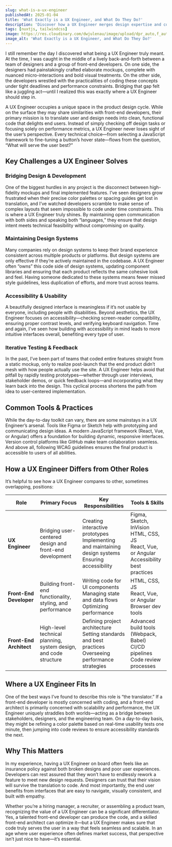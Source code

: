 ```yaml
---
slug: what-is-a-ux-engineer
publishedAt: 2025-01-04
title: 'What Exactly is a UX Engineer, and What Do They Do?'
description: 'Discover how a UX Engineer merges design expertise and coding skills to create user-focused digital experiences. Learn what challenges they solve, the tools they use, and how this role differs from a standard front-end developer or architect.'
tags: [nuxtjs, tailwindcss]
image: https://res.cloudinary.com/dwjulenau/image/upload/dpr_auto,f_auto,fl_progressive,q_auto/v1743962453/josh-portfolio/assets_task_01jr640wp5fhkbhaf2tvrataca_img_0.webp
image_alt: 'What Exactly is a UX Engineer, and What Do They Do?'
---
```


I still remember the day I discovered what being a UX Engineer truly meant. At the time, I was caught in the middle of a lively back-and-forth between a team of designers and a group of front-end developers. On one side, the designers had painstakingly crafted elaborate mockups, complete with nuanced micro-interactions and bold visual treatments. On the other side, the developers wrestled with the practicalities of coding these concepts under tight deadlines and performance constraints. Bridging that gap felt like a juggling act—until I realized this was exactly where a UX Engineer should step in.

A UX Engineer occupies a unique space in the product design cycle. While on the surface they may share similarities with front-end developers, their primary mission is to translate user and design needs into clean, functional code that delights end users. Instead of simply checking off design tasks or focusing solely on performance metrics, a UX Engineer never loses sight of the user’s perspective. Every technical choice—from selecting a JavaScript framework to fine-tuning a button’s hover state—flows from the question, “What will serve the user best?”

## Key Challenges a UX Engineer Solves
### Bridging Design & Development
One of the biggest hurdles in any project is the disconnect between high-fidelity mockups and final implemented features. I’ve seen designers grow frustrated when their precise color palettes or spacing guides get lost in translation, and I’ve watched developers scramble to make sense of complex layouts that seem impossible to code under time constraints. This is where a UX Engineer truly shines. By maintaining open communication with both sides and speaking both “languages,” they ensure that design intent meets technical feasibility without compromising on quality.

### Maintaining Design Systems
Many companies rely on design systems to keep their brand experience consistent across multiple products or platforms. But design systems are only effective if they’re actively maintained in the codebase. A UX Engineer often “owns” this code side of design systems, updating component libraries and ensuring that each product reflects the same cohesive look and feel. Having someone dedicated to these systems means fewer missed style guidelines, less duplication of efforts, and more trust across teams.

### Accessibility & Usability
A beautifully designed interface is meaningless if it’s not usable by everyone, including people with disabilities. Beyond aesthetics, the UX Engineer focuses on accessibility—checking screen-reader compatibility, ensuring proper contrast levels, and verifying keyboard navigation. Time and again, I’ve seen how building with accessibility in mind leads to more intuitive interfaces overall, benefiting every type of user.

### Iterative Testing & Feedback
In the past, I’ve been part of teams that coded entire features straight from a static mockup, only to realize post-launch that the end product didn’t mesh with how people actually use the site. A UX Engineer helps avoid that pitfall by rapidly testing prototypes—whether through user interviews, stakeholder demos, or quick feedback loops—and incorporating what they learn back into the design. This cyclical process shortens the path from idea to user-centered implementation.

## Common Tools & Practices
While the day-to-day toolkit can vary, there are some mainstays in a UX Engineer’s arsenal. Tools like Figma or Sketch help with prototyping and communicating design ideas. A modern JavaScript framework (React, Vue, or Angular) offers a foundation for building dynamic, responsive interfaces. Version control platforms like GitHub make team collaboration seamless. And above all, following WCAG guidelines ensures the final product is accessible to users of all abilities.

## How a UX Engineer Differs from Other Roles
It’s helpful to see how a UX Engineer compares to other, sometimes overlapping, positions:

<table>
<thead>
<tr>
<th>Role</th>
<th>Primary Focus</th>
<th>Key Responsibilities</th>
<th>Tools & Skills</th>
</tr>
</thead>
<tbody>
<tr>
<td><strong>UX Engineer</strong></td>
<td>Bridging user-centered design and front-end development</td>
<td>Creating interactive prototypes<br/>Implementing and maintaining design systems<br/>Ensuring accessibility</td>
<td>Figma, Sketch, InVision<br/>HTML, CSS, JS<br/>React, Vue, or Angular<br/>Accessibility best practices</td>
</tr>
<tr>
<td><strong>Front-End Developer</strong></td>
<td>Building front-end functionality, styling, and performance</td>
<td>Writing code for UI components<br/>Managing state and data flows<br/>Optimizing performance</td>
<td>HTML, CSS, JS<br/>React, Vue, or Angular<br/>Browser dev tools</td>
</tr>
<tr>
<td><strong>Front-End Architect</strong></td>
<td>High-level technical planning, system design, and code structure</td>
<td>Defining project architecture<br/>Setting standards and best practices<br/>Overseeing performance strategies</td>
<td>Advanced build tools (Webpack, Babel)<br/>CI/CD pipelines<br/>Code review processes</td>
</tr>
</tbody>
</table>

## Where a UX Engineer Fits In
One of the best ways I’ve found to describe this role is “the translator.” If a front-end developer is mostly concerned with coding, and a front-end architect is primarily concerned with scalability and performance, the UX Engineer uniquely straddles both worlds—acting as a bridge between stakeholders, designers, and the engineering team. On a day-to-day basis, they might be refining a color palette based on real-time usability tests one minute, then jumping into code reviews to ensure accessibility standards the next.

## Why This Matters
In my experience, having a UX Engineer on board often feels like an insurance policy against both broken designs and poor user experiences. Developers can rest assured that they won’t have to endlessly rework a feature to meet new design requests. Designers can trust that their vision will survive the translation to code. And most importantly, the end user benefits from interfaces that are easy to navigate, visually consistent, and built with empathy.

Whether you’re a hiring manager, a recruiter, or assembling a product team, recognizing the value of a UX Engineer can be a significant differentiator. Yes, a talented front-end developer can produce the code, and a skilled front-end architect can optimize it—but a UX Engineer makes sure that code truly serves the user in a way that feels seamless and scalable. In an age where user experience often defines market success, that perspective isn’t just nice to have—it’s essential.

